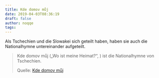 ```yaml
---
title: Kde domov můj
date: 2019-04-03T08:36:19
draft: false
author: noqqe
tags:
---
```


Als Tschechien und die Slowakei sich geteilt haben, haben sie auch die
Nationalhymne untereinander aufgeteilt.

> Kde domov můj („Wo ist meine Heimat?“, ) ist die Nationalhymne von Tschechien.
>
> Quelle: [Kde domov můj](https://de.wikipedia.org/wiki/Kde_domov_m%C5%AFj)